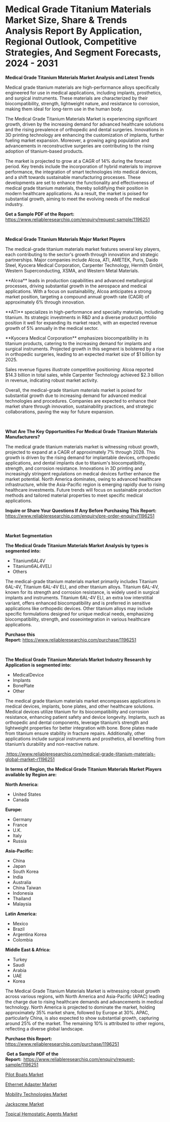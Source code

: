 <p><h1>Medical Grade Titanium Materials Market Size, Share & Trends Analysis Report By Application, Regional Outlook, Competitive Strategies, And Segment Forecasts, 2024 - 2031</h1></p><p><strong>Medical Grade Titanium Materials Market Analysis and Latest Trends</strong></p>
<p><p>Medical grade titanium materials are high-performance alloys specifically engineered for use in medical applications, including implants, prosthetics, and surgical instruments. These materials are characterized by their biocompatibility, strength, lightweight nature, and resistance to corrosion, making them ideal for long-term use in the human body.</p><p>The Medical Grade Titanium Materials Market is experiencing significant growth, driven by the increasing demand for advanced healthcare solutions and the rising prevalence of orthopedic and dental surgeries. Innovations in 3D printing technology are enhancing the customization of implants, further fueling market expansion. Moreover, a growing aging population and advancements in reconstructive surgeries are contributing to the rising adoption of titanium-based products.</p><p>The market is projected to grow at a CAGR of 14% during the forecast period. Key trends include the incorporation of hybrid materials to improve performance, the integration of smart technologies into medical devices, and a shift towards sustainable manufacturing processes. These developments are set to enhance the functionality and effectiveness of medical grade titanium materials, thereby solidifying their position in modern healthcare applications. As a result, the market is poised for substantial growth, aiming to meet the evolving needs of the medical industry.</p></p>
<p><strong>Get a Sample PDF of the Report:&nbsp;</strong> <a href="https://www.reliableresearchiq.com/enquiry/request-sample/1196251?utm_campaign=1141&utm_medium=2&utm_source=Github&utm_content=ia&utm_term=17112024&utm_id=medical-grade-titanium-materials">https://www.reliableresearchiq.com/enquiry/request-sample/1196251</a></p>
<p>&nbsp;</p>
<p><strong>Medical Grade Titanium Materials Major Market Players</strong></p>
<p><p>The medical-grade titanium materials market features several key players, each contributing to the sector's growth through innovation and strategic partnerships. Major companies include Alcoa, ATI, AMETEK, Puris, Daido Steel, Kyocera Medical Corporation, Carpenter Technology, Hermith GmbH, Western Superconducting, XSMA, and Western Metal Materials.</p><p>**Alcoa** leads in production capabilities and advanced metallurgical processes, driving substantial growth in the aerospace and medical applications. With a focus on sustainability, Alcoa anticipates a strong market position, targeting a compound annual growth rate (CAGR) of approximately 6% through innovation.</p><p>**ATI** specializes in high-performance and specialty materials, including titanium. Its strategic investments in R&D and a diverse product portfolio position it well for expanding its market reach, with an expected revenue growth of 5% annually in the medical sector.</p><p>**Kyocera Medical Corporation** emphasizes biocompatibility in its titanium products, catering to the increasing demand for implants and surgical instruments. Projected growth in this segment is bolstered by a rise in orthopedic surgeries, leading to an expected market size of $1 billion by 2025.</p><p>Sales revenue figures illustrate competitive positioning: Alcoa reported $14.3 billion in total sales, while Carpenter Technology achieved $2.3 billion in revenue, indicating robust market activity. </p><p>Overall, the medical-grade titanium materials market is poised for substantial growth due to increasing demand for advanced medical technologies and procedures. Companies are expected to enhance their market share through innovation, sustainability practices, and strategic collaborations, paving the way for future expansion.</p></p>
<p>&nbsp;</p>
<p><strong>What Are The Key Opportunities For Medical Grade Titanium Materials Manufacturers?</strong></p>
<p><p>The medical grade titanium materials market is witnessing robust growth, projected to expand at a CAGR of approximately 7% through 2028. This growth is driven by the rising demand for implantable devices, orthopedic applications, and dental implants due to titanium's biocompatibility, strength, and corrosion resistance. Innovations in 3D printing and increasingly stringent regulations on medical devices further enhance the market potential. North America dominates, owing to advanced healthcare infrastructure, while the Asia-Pacific region is emerging rapidly due to rising healthcare investments. Future trends will focus on sustainable production methods and tailored material properties to meet specific medical applications.</p></p>
<p><strong>Inquire or Share Your Questions If Any Before Purchasing This Report:</strong> <a href="https://www.reliableresearchiq.com/enquiry/pre-order-enquiry/1196251?utm_campaign=1141&utm_medium=2&utm_source=Github&utm_content=ia&utm_term=17112024&utm_id=medical-grade-titanium-materials">https://www.reliableresearchiq.com/enquiry/pre-order-enquiry/1196251</a></p>
<p>&nbsp;</p>
<p><strong>Market Segmentation</strong></p>
<p><strong>The Medical Grade Titanium Materials Market Analysis by types is segmented into:</strong></p>
<p><ul><li>Titanium6AL4V</li><li>Titanium6AL4VELI</li><li>Others</li></ul></p>
<p><p>The medical-grade titanium materials market primarily includes Titanium 6AL-4V, Titanium 6AL-4V ELI, and other titanium alloys. Titanium 6AL-4V, known for its strength and corrosion resistance, is widely used in surgical implants and instruments. Titanium 6AL-4V ELI, an extra low interstitial variant, offers enhanced biocompatibility and is preferred in sensitive applications like orthopedic devices. Other titanium alloys may include specific formulations designed for unique medical needs, emphasizing biocompatibility, strength, and osseointegration in various healthcare applications.</p></p>
<p><strong>Purchase this Report:&nbsp;</strong><a href="https://www.reliableresearchiq.com/purchase/1196251?utm_campaign=1141&utm_medium=2&utm_source=Github&utm_content=ia&utm_term=17112024&utm_id=medical-grade-titanium-materials">https://www.reliableresearchiq.com/purchase/1196251</a></p>
<p>&nbsp;</p>
<p><strong>The Medical Grade Titanium Materials Market Industry Research by Application is segmented into:</strong></p>
<p><ul><li>MedicalDevice</li><li>Implants</li><li>BonePlate</li><li>Other</li></ul></p>
<p><p>The medical grade titanium materials market encompasses applications in medical devices, implants, bone plates, and other healthcare solutions. Medical devices utilize titanium for its biocompatibility and corrosion resistance, enhancing patient safety and device longevity. Implants, such as orthopedic and dental components, leverage titanium’s strength and lightweight properties for better integration with bone. Bone plates made from titanium ensure stability in fracture repairs. Additionally, other applications include surgical instruments and prosthetics, all benefiting from titanium’s durability and non-reactive nature.</p></p>
<p><a href="https://www.reliableresearchiq.com/medical-grade-titanium-materials-global-market-r1196251?utm_campaign=1141&utm_medium=2&utm_source=Github&utm_content=ia&utm_term=17112024&utm_id=medical-grade-titanium-materials">&nbsp;https://www.reliableresearchiq.com/medical-grade-titanium-materials-global-market-r1196251</a></p>
<p><strong>In terms of Region, the Medical Grade Titanium Materials Market Players available by Region are:</strong></p>
<p>
    <p> <strong> North America: </strong>
        <ul>
            <li>United States</li>
            <li>Canada</li>
        </ul>
        </p> 
    <p> <strong> Europe: </strong>
        <ul>
            <li>Germany</li>
            <li>France</li>
            <li>U.K.</li>
            <li>Italy</li>
            <li>Russia</li>
        </ul>
        </p> 
    <p> <strong> Asia-Pacific: </strong>
        <ul>
            <li>China</li>
            <li>Japan</li>
            <li>South Korea</li>
            <li>India</li>
            <li>Australia</li>
            <li>China Taiwan</li>
            <li>Indonesia</li>
            <li>Thailand</li>
            <li>Malaysia</li>
        </ul>
        </p> 
    <p> <strong> Latin America: </strong>
        <ul>
            <li>Mexico</li>
            <li>Brazil</li>
            <li>Argentina Korea</li>
            <li>Colombia</li>
        </ul>
        </p> 
    <p> <strong> Middle East & Africa: </strong>
        <ul>
            <li>Turkey</li>
            <li>Saudi</li>
            <li>Arabia</li>
            <li>UAE</li>
            <li>Korea</li>
        </ul>
    </p>
    </p>
<p><p>The Medical Grade Titanium Materials Market is witnessing robust growth across various regions, with North America and Asia-Pacific (APAC) leading the charge due to rising healthcare demands and advancements in medical technology. North America is projected to dominate the market, holding approximately 35% market share, followed by Europe at 30%. APAC, particularly China, is also expected to show substantial growth, capturing around 25% of the market. The remaining 10% is attributed to other regions, reflecting a diverse global landscape.</p></p>
<p><strong>Purchase this Report: </strong><a href="https://www.reliableresearchiq.com/purchase/1196251?utm_campaign=1141&utm_medium=2&utm_source=Github&utm_content=ia&utm_term=17112024&utm_id=medical-grade-titanium-materials">https://www.reliableresearchiq.com/purchase/1196251</a></p>
<p>&nbsp;<strong>Get a Sample PDF of the Report:&nbsp;&nbsp;</strong><a href="https://www.reliableresearchiq.com/enquiry/request-sample/1196251?utm_campaign=1141&utm_medium=2&utm_source=Github&utm_content=ia&utm_term=17112024&utm_id=medical-grade-titanium-materials">https://www.reliableresearchiq.com/enquiry/request-sample/1196251</a></p>
<p><strong></strong></p>
<p><p><a href="https://issuu.com/reportprime-2/docs/pilot-boats-market-size-2030.pptx_ee4b09b1353977?utm_campaign=1141&utm_medium=2&utm_source=Github&utm_content=ia&utm_term=17112024&utm_id=medical-grade-titanium-materials">Pilot Boats Market</a></p><p><a href="https://www.linkedin.com/pulse/trends-global-ethernet-adapter-market-forecast-analysis-2024-rknoc?utm_campaign=1141&utm_medium=2&utm_source=Github&utm_content=ia&utm_term=17112024&utm_id=medical-grade-titanium-materials">Ethernet Adapter Market</a></p><p><a href="https://www.linkedin.com/pulse/global-mobility-technologies-industry-analysis-share-growth-zzq4c?utm_campaign=1141&utm_medium=2&utm_source=Github&utm_content=ia&utm_term=17112024&utm_id=medical-grade-titanium-materials">Mobility Technologies Market</a></p><p><a href="https://www.linkedin.com/pulse/emerging-opportunities-challenges-global-jackscrew-market-h8b4c?utm_campaign=1141&utm_medium=2&utm_source=Github&utm_content=ia&utm_term=17112024&utm_id=medical-grade-titanium-materials">Jackscrew Market</a></p><p><a href="https://issuu.com/reportprime-2/docs/topical-hemostatic-agents-market-si_a5a701bf034af3?utm_campaign=1141&utm_medium=2&utm_source=Github&utm_content=ia&utm_term=17112024&utm_id=medical-grade-titanium-materials">Topical Hemostatic Agents Market</a></p></p>